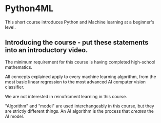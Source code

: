 # Python4ML
This short course introduces Python and Machine learning at a beginner's level.

## Introducing the course - put these statements into an introductory video.

The minimum requirement for this course is having completed high-school mathematics.

All concepts explained apply to every machine learning algorithm, from the most basic linear regression to the most advanced AI computer vision classifier.

We are not interested in reinofrcment learning in this course.

"Algorithm" and "model" are used interchangeably in this course, but they are strictly different things. An AI algorithm is the process that *creates* the AI model.
